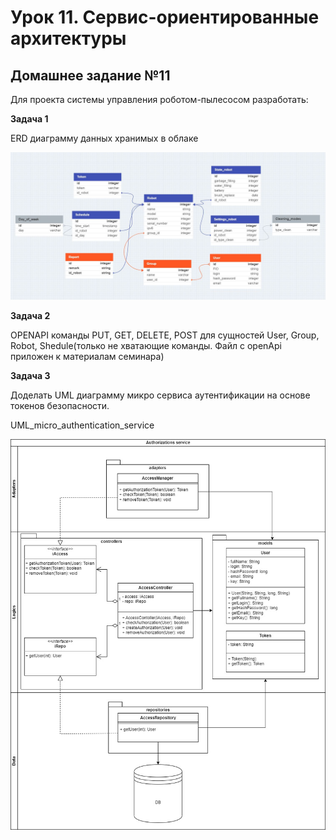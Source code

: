 # Урок 11. Сервис-ориентированные архитектуры

## Домашнее задание №11

Для проекта системы управления роботом-пылесосом разработать:

**Задача 1**

ERD диаграмму данных хранимых в облаке

![ERD_robot_vacuum_cleaner](img/ERD_robot_vacuum_cleaner.JPG)

**Задача 2**

OPENAPI команды PUT, GET, DELETE, POST для сущностей User, Group, Robot, Shedule(только не хватающие команды. Файл с openApi приложен к материалам семинара)

**Задача 3**

Доделать UML диаграмму микро сервиса аутентификации на основе токенов безопасности.

UML_micro_authentication_service

![UML_micro_authentication_service](img/UML_micro_authentication_service.jpg)
